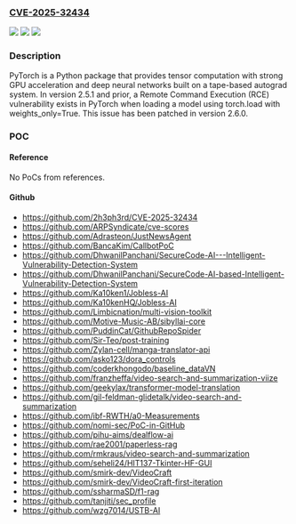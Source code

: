 ### [CVE-2025-32434](https://cve.mitre.org/cgi-bin/cvename.cgi?name=CVE-2025-32434)
![](https://img.shields.io/static/v1?label=Product&message=pytorch&color=blue)
![](https://img.shields.io/static/v1?label=Version&message=%3C%202.6.0%20&color=brightgreen)
![](https://img.shields.io/static/v1?label=Vulnerability&message=CWE-502%3A%20Deserialization%20of%20Untrusted%20Data&color=brightgreen)

### Description

PyTorch is a Python package that provides tensor computation with strong GPU acceleration and deep neural networks built on a tape-based autograd system. In version 2.5.1 and prior, a Remote Command Execution (RCE) vulnerability exists in PyTorch when loading a model using torch.load with weights_only=True. This issue has been patched in version 2.6.0.

### POC

#### Reference
No PoCs from references.

#### Github
- https://github.com/2h3ph3rd/CVE-2025-32434
- https://github.com/ARPSyndicate/cve-scores
- https://github.com/Adrasteon/JustNewsAgent
- https://github.com/BancaKim/CallbotPoC
- https://github.com/DhwanilPanchani/SecureCode-AI---Intelligent-Vulnerability-Detection-System
- https://github.com/DhwanilPanchani/SecureCode-AI-based-Intelligent-Vulnerability-Detection-System
- https://github.com/Ka10ken1/Jobless-AI
- https://github.com/Ka10kenHQ/Jobless-AI
- https://github.com/Limbicnation/multi-vision-toolkit
- https://github.com/Motive-Music-AB/sibyllai-core
- https://github.com/PuddinCat/GithubRepoSpider
- https://github.com/Sir-Teo/post-training
- https://github.com/Zylan-cell/manga-translator-api
- https://github.com/asko123/dora_controls
- https://github.com/coderkhongodo/baseline_dataVN
- https://github.com/franzheffa/video-search-and-summarization-viize
- https://github.com/geekylax/transformer-model-translation
- https://github.com/gil-feldman-glidetalk/video-search-and-summarization
- https://github.com/ibf-RWTH/a0-Measurements
- https://github.com/nomi-sec/PoC-in-GitHub
- https://github.com/pihu-aims/dealflow-ai
- https://github.com/rae2001/paperless-rag
- https://github.com/rmkraus/video-search-and-summarization
- https://github.com/seheli24/HIT137-Tkinter-HF-GUI
- https://github.com/smirk-dev/VideoCraft
- https://github.com/smirk-dev/VideoCraft-first-iteration
- https://github.com/ssharmaSD/f1-rag
- https://github.com/tanjiti/sec_profile
- https://github.com/wzg7014/USTB-AI

